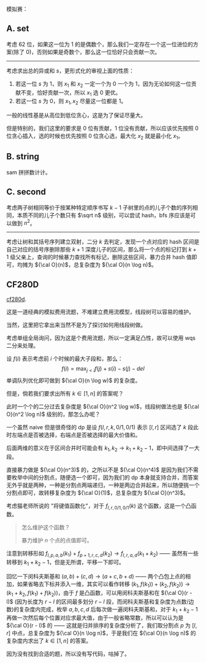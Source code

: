 模拟赛：

## A. set

考虑 $62$ 位，如果这一位为 $1$ 的是偶数个，那么我们一定存在一个这一位进位的方案(除了 0)，否则如果是奇数个，那么这一位恰好只会贡献一次。

---

考虑求出总的异或和 $s$，更形式化的审视上面的性质：

1. 若这一位 $s$ 为 $1$，则 $x_1$ 和 $x_2$ 一定一个为 $0$ 一个为 $1$，因为无论如何这一位贡献不变，恰好贡献一次，所以 $x_1$ 选 $0$ 更优。
2. 若这一位 $s$ 为 $0$，则 $x_1, x_2$ 尽量这一位都是 $1$。

一般的线性基是从高位到低位贪心，这是为了保证尽量大。

但是特别的，我们这里的要求是 $0$ 位有贡献，$1$ 位没有贡献，所以应该优先按照 $0$ 位贪心插入，选的时候也优先按照 $0$ 位贪心选，最大化 $x_2$ 就是最小化 $x_1$。

## B. string

sam 拼拼数计计。

## C. second

考虑两子树相同等价于按某种特定顺序书写 $k - 1$ 子树里的点的儿子个数的序列相同，本质不同的儿子个数只有 $\sqrt n$ 级别，可以尝试 hash，bfs 序应该是可以做到 $n^2$。

---

考虑让树和其括号序列建立双射，二分 $k$ 去判定，发现一个点对应的 hash 区间是自己对应的括号序删除那些 $k + 1$ 深度儿子的区间，那么将一个点的标记打到 $k + 1$ 级父亲上，查询的时候暴力查找所有标记，删除这些区间，暴力合并 hash 值即可，均摊为 ${\cal O}(n)$，总复杂度为 ${\cal O}(n \log n)$。

## CF280D

[cf280d](https://www.luogu.com.cn/problem/CF280D). 

这是一道经典的模拟费用流题，不难建立费用流模型，线段树可以容易的维护。

当然，这里把它拿出来当然不是为了探讨如何用线段树做。

考虑单组全局询问，因为这是个费用流题，所以一定满足凸性，故可以使用 wqs 二分来处理。

设 $f(i)$ 表示考虑前 $i$ 个时候的最大子段和，那么：
$$
f(i) = \max_{j\lt i} f(j) + s(i) - s(j) - del
$$
单调队列优化即可做到 ${\cal O}(n \log w)$ 的复杂度。

但是，倘若我们要求出所有 $k \in [1, n]$ 的答案呢？

此时一个个的二分过去复杂度是 ${\cal O}(n^2 \log w)$，线段树做法也是 ${\cal O}(n^2 \log n)$ 级别的，那怎么办呢？

一个虽然 naive 但是很奇怪的 dp 是设 $f(l, r, k, 0/1, 0/1)$ 表示 $[l, r]$ 区间选了 $k$ 段此时左端点是否被选择，右端点是否被选择的最大价值和。

后面两维的意义在于区间合并时可能会有 $k_1, k_2 \to k_1 + k_2 - 1$，即中间选择了一大段。

直接暴力做是 ${\cal O}(n^3)$ 的，之所以不是 ${\cal O}(n^4)$ 是因为我们不需要枚举中间的分割点，随便选一个即可，因为我们的 dp 本身就支持合并，而答案无外乎就是两种，一种是分割点两端递归，一种是两边合并起来，所以随便挑一个分割点即可，故转移复杂度为 ${\cal O}(1)$，总复杂度为 ${\cal O}(n^3)$。

考虑猫老师所说的 "将键值函数化"，对于 $f_{l, r, 0/1, 0/1}(k)$ 这个函数，这是一个凸函数。

> 怎么维护这个函数？
>
> 暴力维护 $n$ 个点的点值即可。

注意到转移形如 $f_{l, p, a, b}(k_1) + f_{p + 1, r, c, d}(k_2) \to f_{l, r, a, d}(k_1 + k_2)$ —— 虽然有一些转移到 $k_1 + k_2 - 1$，但是无所谓，平移一下即可。

回忆一下闵科夫斯基和 $(a, b) + (c, d) \to (a + c, b + d)$ —— 两个凸包上点的相加，如果省略去下标并添入一维，其实可以看作转移 $(k_1, f(k_1)) + (k_2, f(k_2)) \to (k_1 + k_2, f(k_1) + f(k_2))$，由于 $f$ 是凸函数，可以用闵科夫斯基和在 ${\cal O}(r - l)$ (因为长度为 $r - l$ 的区间最多划分 $r - l$ 段，而闵科夫斯基和复杂度为点数/边数)的复杂度内完成，枚举 $a, b, c, d$ 后每次做一遍闵科夫斯基和，对于 $k_1 + k_2 - 1$ 再做一次然后每个位置对应求最大值，由于一般省略常数，所以可以认为是 ${\cal O}(r - l)$ 的 —— 这就是归并排序的复杂度分析了，我们取分割点 $p$ 为 $[l, r]$ 中点，总复杂度为 ${\cal O}(n \log n)$，于是我们在 ${\cal O}(n \log n)$ 的复杂度内求出了 $k \in [1, n]$ 的答案。

因为没有找到合适的题，所以没有写代码，咕掉了。

